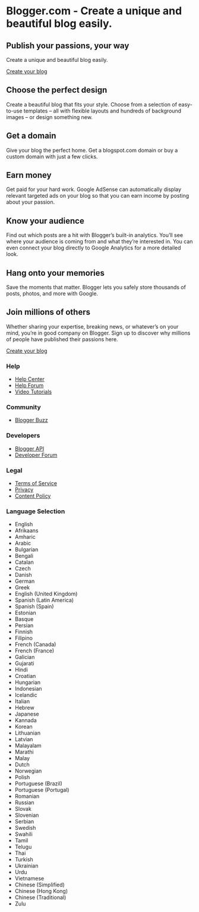 # Blogger.com - Create a unique and beautiful blog easily.

## Publish your passions, your way
Create a unique and beautiful blog easily.

[Create your blog](/go/createyourblog)

## Choose the perfect design
Create a beautiful blog that fits your style. Choose from a selection of easy-to-use templates – all with flexible layouts and hundreds of background images – or design something new.

## Get a domain
Give your blog the perfect home. Get a blogspot.com domain or buy a custom domain with just a few clicks.

## Earn money
Get paid for your hard work. Google AdSense can automatically display relevant targeted ads on your blog so that you can earn income by posting about your passion.

## Know your audience
Find out which posts are a hit with Blogger’s built-in analytics. You’ll see where your audience is coming from and what they’re interested in. You can even connect your blog directly to Google Analytics for a more detailed look.

## Hang onto your memories
Save the moments that matter. Blogger lets you safely store thousands of posts, photos, and more with Google.

## Join millions of others
Whether sharing your expertise, breaking news, or whatever’s on your mind, you’re in good company on Blogger. Sign up to discover why millions of people have published their passions here.

[Create your blog](/go/createyourblog)

### Help
- [Help Center](/go/helpcenter)
- [Help Forum](/go/helpforum)
- [Video Tutorials](/go/tutorials)

### Community
- [Blogger Buzz](/go/buzz)

### Developers
- [Blogger API](/go/devapi)
- [Developer Forum](/go/devforum)

### Legal
- [Terms of Service](/go/terms)
- [Privacy](/go/privacy)
- [Content Policy](/go/contentpolicy)

### Language Selection
- English
- Afrikaans
- Amharic
- Arabic
- Bulgarian
- Bengali
- Catalan
- Czech
- Danish
- German
- Greek
- English (United Kingdom)
- Spanish (Latin America)
- Spanish (Spain)
- Estonian
- Basque
- Persian
- Finnish
- Filipino
- French (Canada)
- French (France)
- Galician
- Gujarati
- Hindi
- Croatian
- Hungarian
- Indonesian
- Icelandic
- Italian
- Hebrew
- Japanese
- Kannada
- Korean
- Lithuanian
- Latvian
- Malayalam
- Marathi
- Malay
- Dutch
- Norwegian
- Polish
- Portuguese (Brazil)
- Portuguese (Portugal)
- Romanian
- Russian
- Slovak
- Slovenian
- Serbian
- Swedish
- Swahili
- Tamil
- Telugu
- Thai
- Turkish
- Ukrainian
- Urdu
- Vietnamese
- Chinese (Simplified)
- Chinese (Hong Kong)
- Chinese (Traditional)
- Zulu